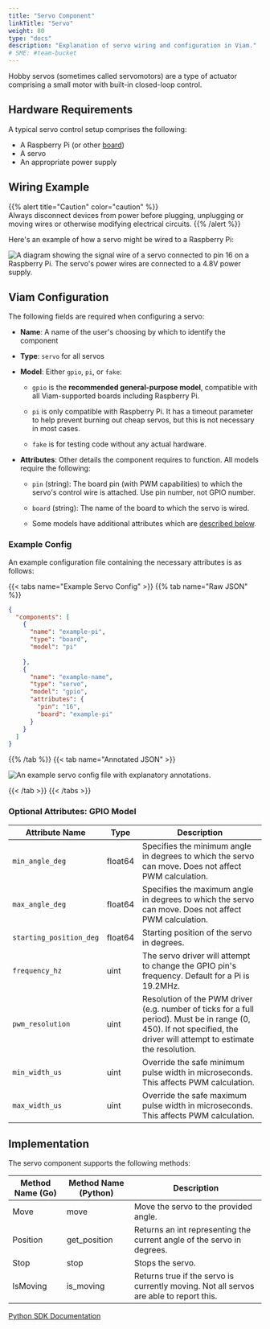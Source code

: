 ```yaml
---
title: "Servo Component"
linkTitle: "Servo"
weight: 80
type: "docs"
description: "Explanation of servo wiring and configuration in Viam."
# SME: #team-bucket
---
```

Hobby servos (sometimes called servomotors) are a type of actuator comprising a small motor with built-in closed-loop control.

## Hardware Requirements

A typical servo control setup comprises the following:

- A Raspberry Pi (or other [board](/components/board/))
- A servo
- An appropriate power supply

## Wiring Example

{{% alert title="Caution" color="caution" %}}  
Always disconnect devices from power before plugging, unplugging or moving wires or otherwise modifying electrical circuits.
{{% /alert %}}

Here's an example of how a servo might be wired to a Raspberry Pi:  

![A diagram showing the signal wire of a servo connected to pin 16 on a Raspberry Pi. The servo's power wires are connected to a 4.8V power supply.](../img/servo/servo-wiring.png)

## Viam Configuration

The following fields are required when configuring a servo:

- **Name**: A name of the user's choosing by which to identify the component

- **Type**: `servo` for all servos

- **Model**: Either `gpio`, `pi`, or `fake`:

  - `gpio` is the **recommended general-purpose model**, compatible with all Viam-supported boards including Raspberry Pi.

  - `pi` is only compatible with Raspberry Pi.
  It has a timeout parameter to help prevent burning out cheap servos, but this is not necessary in most cases.

  - `fake` is for testing code without any actual hardware.

- **Attributes**: Other details the component requires to function.
All models require the following:

  - `pin` (string): The board pin (with PWM capabilities) to which the servo's control wire is attached.
  Use pin number, not GPIO number.

  - `board` (string): The name of the board to which the servo is wired.

  - Some models have additional attributes which are [described below](#optional-attributes-gpio-model).

### Example Config

An example configuration file containing the necessary attributes is as follows:

{{< tabs name="Example Servo Config" >}}
{{% tab name="Raw JSON" %}}

```json
{
  "components": [
    {
      "name": "example-pi",
      "type": "board",
      "model": "pi"
      
    },
    {
      "name": "example-name",
      "type": "servo",
      "model": "gpio",
      "attributes": {
        "pin": "16",
        "board": "example-pi"
      }
    }
  ]
}
```

{{% /tab %}}
{{< tab name="Annotated JSON" >}}

<img src="../img/servo/servo-json.png" alt="An example servo config file with explanatory annotations."></img>

{{< /tab >}}
{{< /tabs >}}

### Optional Attributes: GPIO Model

Attribute Name | Type | Description
-------------- | ---- | ---------------
`min_angle_deg` | float64 | Specifies the minimum angle in degrees to which the servo can move. Does not affect PWM calculation.
`max_angle_deg` | float64 | Specifies the maximum angle in degrees to which the servo can move. Does not affect PWM calculation.
`starting_position_deg` | float64 | Starting position of the servo in degrees.
`frequency_hz` | uint | The servo driver will attempt to change the GPIO pin's frequency. Default for a Pi is 19.2MHz.
`pwm_resolution` | uint | Resolution of the PWM driver (e.g. number of ticks for a full period). Must be in range (0, 450). If not specified, the driver will attempt to estimate the resolution.
`min_width_us` | uint | Override the safe minimum pulse width in microseconds. This affects PWM calculation.
`max_width_us` | uint | Override the safe maximum pulse width in microseconds. This affects PWM calculation.

## Implementation

The servo component supports the following methods:

Method Name (Go) | Method Name (Python) | Description
---------------- | -------------------- | -----------
Move | move | Move the servo to the provided angle.
Position | get_position | Returns an int representing the current angle of the servo in degrees.
Stop | stop | Stops the servo.
IsMoving | is_moving | Returns true if the servo is currently moving. Not all servos are able to report this.

[Python SDK Documentation](https://python.viam.dev/autoapi/viam/components/servo/index.html)
